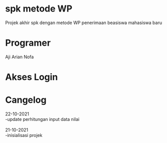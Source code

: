 # spk metode WP
Projek akhir spk dengan metode WP penerimaan beasiswa mahasiswa baru
<br/>

# Programer
Aji Arian Nofa
<br/>

# Akses Login


# Cangelog
22-10-2021 <br/>
-update perhitungan input data nilai <br/><br/>
21-10-2021 <br/>
-inisialisasi projek <br/><br/>



